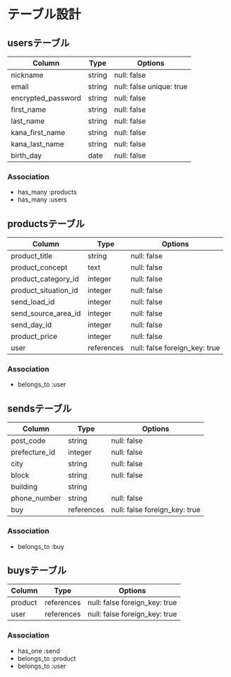 # テーブル設計


## usersテーブル

|       Column       |     Type     |             Options            |
| ------------------ | ------------ | ------------------------------ |
| nickname           |    string    | null: false                    |
| email              |    string    | null: false  unique: true      |
| encrypted_password |    string    | null: false                    |
| first_name         |    string    | null: false                    |
| last_name          |    string    | null: false                    |
| kana_first_name    |    string    | null: false                    |
| kana_last_name     |    string    | null: false                    |
| birth_day          |    date      | null: false                    |

### Association
- has_many :products
- has_many :users




## productsテーブル

|        Column        |     Type     |             Options            |
| -------------------- | ------------ | ------------------------------ |
| product_title        |    string    | null: false                    |
| product_concept      |     text     | null: false                    |
| product_category_id  |    integer   | null: false                    |
| product_situation_id |    integer   | null: false                    |
| send_load_id         |    integer   | null: false                    |
| send_source_area_id  |    integer   | null: false                    |
| send_day_id          |    integer   | null: false                    |
| product_price        |    integer   | null: false                    |
| user                 |  references  | null: false  foreign_key: true |

### Association
- belongs_to :user




## sendsテーブル

|       Column       |     Type     |             Options            |
| ------------------ | ------------ | ------------------------------ |
| post_code          |    string    | null: false                    |
| prefecture_id      |    integer   | null: false                    |
| city               |    string    | null: false                    |
| block              |    string    | null: false                    |
| building           |    string    |                                |
| phone_number       |    string    | null: false                    |
| buy                |  references  | null: false  foreign_key: true |

### Association
- belongs_to :buy




## buysテーブル

|       Column       |     Type     |             Options            |
| ------------------ | ------------ | ------------------------------ |
| product            |  references  | null: false  foreign_key: true |
| user               |  references  | null: false  foreign_key: true |

### Association
- has_one :send
- belongs_to :product
- belongs_to :user
